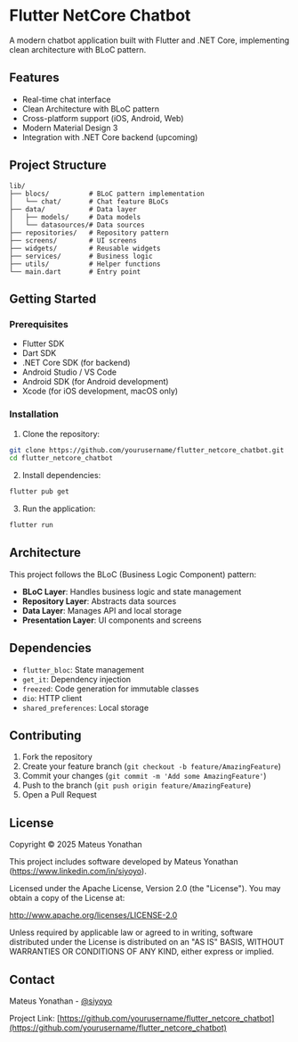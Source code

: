 # Flutter NetCore Chatbot

A modern chatbot application built with Flutter and .NET Core, implementing clean architecture with BLoC pattern.

## Features

- Real-time chat interface
- Clean Architecture with BLoC pattern
- Cross-platform support (iOS, Android, Web)
- Modern Material Design 3
- Integration with .NET Core backend (upcoming)

## Project Structure

```
lib/
├── blocs/          # BLoC pattern implementation
│   └── chat/       # Chat feature BLoCs
├── data/           # Data layer
│   ├── models/     # Data models
│   └── datasources/# Data sources
├── repositories/   # Repository pattern
├── screens/        # UI screens
├── widgets/        # Reusable widgets
├── services/       # Business logic
├── utils/          # Helper functions
└── main.dart       # Entry point
```

## Getting Started

### Prerequisites

- Flutter SDK
- Dart SDK
- .NET Core SDK (for backend)
- Android Studio / VS Code
- Android SDK (for Android development)
- Xcode (for iOS development, macOS only)

### Installation

1. Clone the repository:
```bash
git clone https://github.com/yourusername/flutter_netcore_chatbot.git
cd flutter_netcore_chatbot
```

2. Install dependencies:
```bash
flutter pub get
```

3. Run the application:
```bash
flutter run
```

## Architecture

This project follows the BLoC (Business Logic Component) pattern:
- **BLoC Layer**: Handles business logic and state management
- **Repository Layer**: Abstracts data sources
- **Data Layer**: Manages API and local storage
- **Presentation Layer**: UI components and screens

## Dependencies

- `flutter_bloc`: State management
- `get_it`: Dependency injection
- `freezed`: Code generation for immutable classes
- `dio`: HTTP client
- `shared_preferences`: Local storage

## Contributing

1. Fork the repository
2. Create your feature branch (`git checkout -b feature/AmazingFeature`)
3. Commit your changes (`git commit -m 'Add some AmazingFeature'`)
4. Push to the branch (`git push origin feature/AmazingFeature`)
5. Open a Pull Request

## License

Copyright © 2025 Mateus Yonathan

This project includes software developed by Mateus Yonathan (https://www.linkedin.com/in/siyoyo).

Licensed under the Apache License, Version 2.0 (the "License").
You may obtain a copy of the License at:

http://www.apache.org/licenses/LICENSE-2.0

Unless required by applicable law or agreed to in writing, software distributed under the License is distributed on an "AS IS" BASIS,
WITHOUT WARRANTIES OR CONDITIONS OF ANY KIND, either express or implied.

## Contact

Mateus Yonathan - [@siyoyo](https://www.linkedin.com/in/siyoyo)

Project Link: [https://github.com/yourusername/flutter_netcore_chatbot](https://github.com/yourusername/flutter_netcore_chatbot) 